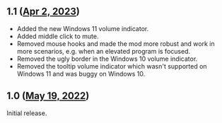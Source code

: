 ## 1.1 ([Apr 2, 2023](https://github.com/ramensoftware/windhawk-mods/blob/504d0704581f14714990fe7c3271070711679b0e/mods/taskbar-volume-control.wh.cpp))

* Added the new Windows 11 volume indicator.
* Added middle click to mute.
* Removed mouse hooks and made the mod more robust and work in more scenarios, e.g. when an elevated program is focused.
* Removed the ugly border in the Windows 10 volume indicator.
* Removed the tooltip volume indicator which wasn't supported on Windows 11 and was buggy on Windows 10.
## 1.0 ([May 19, 2022](https://github.com/ramensoftware/windhawk-mods/blob/467699b935313e8785c14753b063c5fddc28ac87/mods/taskbar-volume-control.wh.cpp))

Initial release.
